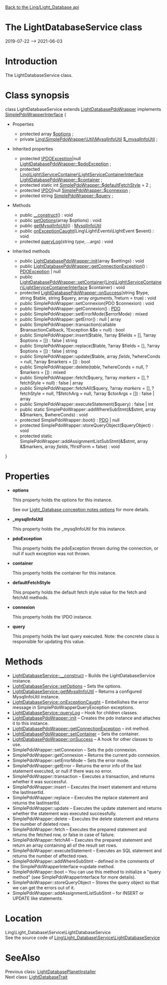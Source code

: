[Back to the Ling/Light_Database api](https://github.com/lingtalfi/Light_Database/blob/master/doc/api/Ling/Light_Database.md)



The LightDatabaseService class
================
2019-07-22 --> 2021-06-03






Introduction
============

The LightDatabaseService class.



Class synopsis
==============


class <span class="pl-k">LightDatabaseService</span> extends [LightDatabasePdoWrapper](https://github.com/lingtalfi/Light_Database/blob/master/doc/api/Ling/Light_Database/LightDatabasePdoWrapper.md) implements [SimplePdoWrapperInterface](https://github.com/lingtalfi/SimplePdoWrapper/blob/master/SimplePdoWrapperInterface.php) {

- Properties
    - protected array [$options](#property-options) ;
    - private [Ling\SimplePdoWrapper\Util\MysqlInfoUtil](https://github.com/lingtalfi/SimplePdoWrapper/blob/master/doc/api/Ling/SimplePdoWrapper/Util/MysqlInfoUtil.md) [$_mysqlInfoUtil](#property-_mysqlInfoUtil) ;

- Inherited properties
    - protected [\PDOException](https://www.php.net/manual/en/class.pdoexception.php)|null [LightDatabasePdoWrapper::$pdoException](#property-pdoException) ;
    - protected [Ling\Light\ServiceContainer\LightServiceContainerInterface](https://github.com/lingtalfi/Light/blob/master/doc/api/Ling/Light/ServiceContainer/LightServiceContainerInterface.md) [LightDatabasePdoWrapper::$container](#property-container) ;
    - protected static int [SimplePdoWrapper::$defaultFetchStyle](#property-defaultFetchStyle) = 2 ;
    - protected [\PDO](https://www.php.net/manual/en/class.pdo.php)|null [SimplePdoWrapper::$connexion](#property-connexion) ;
    - protected string [SimplePdoWrapper::$query](#property-query) ;

- Methods
    - public [__construct](https://github.com/lingtalfi/Light_Database/blob/master/doc/api/Ling/Light_Database/Service/LightDatabaseService/__construct.md)() : void
    - public [setOptions](https://github.com/lingtalfi/Light_Database/blob/master/doc/api/Ling/Light_Database/Service/LightDatabaseService/setOptions.md)(array $options) : void
    - public [getMysqlInfoUtil](https://github.com/lingtalfi/Light_Database/blob/master/doc/api/Ling/Light_Database/Service/LightDatabaseService/getMysqlInfoUtil.md)() : [MysqlInfoUtil](https://github.com/lingtalfi/SimplePdoWrapper/blob/master/doc/api/Ling/SimplePdoWrapper/Util/MysqlInfoUtil.md)
    - public [onExceptionCaught](https://github.com/lingtalfi/Light_Database/blob/master/doc/api/Ling/Light_Database/Service/LightDatabaseService/onExceptionCaught.md)(Ling\Light\Events\LightEvent $event) : void
    - protected [queryLog](https://github.com/lingtalfi/Light_Database/blob/master/doc/api/Ling/Light_Database/Service/LightDatabaseService/queryLog.md)(string $type, ...$args) : void

- Inherited methods
    - public [LightDatabasePdoWrapper::init](https://github.com/lingtalfi/Light_Database/blob/master/doc/api/Ling/Light_Database/LightDatabasePdoWrapper/init.md)(array $settings) : void
    - public [LightDatabasePdoWrapper::getConnectionException](https://github.com/lingtalfi/Light_Database/blob/master/doc/api/Ling/Light_Database/LightDatabasePdoWrapper/getConnectionException.md)() : [PDOException](https://www.php.net/manual/en/class.pdoexception.php) | null
    - public [LightDatabasePdoWrapper::setContainer](https://github.com/lingtalfi/Light_Database/blob/master/doc/api/Ling/Light_Database/LightDatabasePdoWrapper/setContainer.md)([Ling\Light\ServiceContainer\LightServiceContainerInterface](https://github.com/lingtalfi/Light/blob/master/doc/api/Ling/Light/ServiceContainer/LightServiceContainerInterface.md) $container) : void
    - protected [LightDatabasePdoWrapper::onSuccess](https://github.com/lingtalfi/Light_Database/blob/master/doc/api/Ling/Light_Database/LightDatabasePdoWrapper/onSuccess.md)(string $type, string $table, string $query, array $arguments, ?$return = true) : void
    - public SimplePdoWrapper::setConnexion(PDO $connexion) : void
    - public SimplePdoWrapper::getConnexion() : [PDO](https://www.php.net/manual/en/class.pdo.php)
    - public SimplePdoWrapper::setErrorMode($errorMode) : mixed
    - public SimplePdoWrapper::getError() : null | array
    - public SimplePdoWrapper::transaction(callable $transactionCallback, ?Exception &$e = null) : bool
    - public SimplePdoWrapper::insert($table, ?array $fields = [], ?array $options = []) : false | string
    - public SimplePdoWrapper::replace($table, ?array $fields = [], ?array $options = []) : false | string
    - public SimplePdoWrapper::update($table, array $fields, ?$whereConds = null, ?array $markers = []) : bool
    - public SimplePdoWrapper::delete($table, ?$whereConds = null, ?$markers = []) : mixed
    - public SimplePdoWrapper::fetch($query, ?array $markers = [], ?$fetchStyle = null) : false | array
    - public SimplePdoWrapper::fetchAll($query, ?array $markers = [], ?$fetchStyle = null, ?$fetchArg = null, ?array $ctorArgs = []) : false | array
    - public SimplePdoWrapper::executeStatement($query) : false | int
    - public static SimplePdoWrapper::addWhereSubStmt(&$stmt, array &$markers, $whereConds) : void
    - protected SimplePdoWrapper::boot() : [PDO](https://www.php.net/manual/en/class.pdo.php) | null
    - protected SimplePdoWrapper::storeQueryObject($queryObject) : void
    - protected static SimplePdoWrapper::addAssignmentListSubStmt(&$stmt, array &$markers, array $fields, ?$firstForm = false) : void

}




Properties
=============

- <span id="property-options"><b>options</b></span>

    This property holds the options for this instance.
    
    
    See our [Light_Database conception notes options](https://github.com/lingtalfi/Light_Database/blob/master/doc/pages/conception-notes.md#service-options) for more details.
    
    

- <span id="property-_mysqlInfoUtil"><b>_mysqlInfoUtil</b></span>

    This property holds the _mysqlInfoUtil for this instance.
    
    

- <span id="property-pdoException"><b>pdoException</b></span>

    This property holds the pdoException thrown during the connection,
    or null if such exception was not thrown.
    
    

- <span id="property-container"><b>container</b></span>

    This property holds the container for this instance.
    
    

- <span id="property-defaultFetchStyle"><b>defaultFetchStyle</b></span>

    This property holds the default fetch style value for the fetch and fetchAll methods.
    
    

- <span id="property-connexion"><b>connexion</b></span>

    This property holds the \PDO instance.
    
    

- <span id="property-query"><b>query</b></span>

    This property holds the last query executed.
    Note: the concrete class is responsible for updating this value.
    
    



Methods
==============

- [LightDatabaseService::__construct](https://github.com/lingtalfi/Light_Database/blob/master/doc/api/Ling/Light_Database/Service/LightDatabaseService/__construct.md) &ndash; Builds the LightDatabaseService instance.
- [LightDatabaseService::setOptions](https://github.com/lingtalfi/Light_Database/blob/master/doc/api/Ling/Light_Database/Service/LightDatabaseService/setOptions.md) &ndash; Sets the options.
- [LightDatabaseService::getMysqlInfoUtil](https://github.com/lingtalfi/Light_Database/blob/master/doc/api/Ling/Light_Database/Service/LightDatabaseService/getMysqlInfoUtil.md) &ndash; Returns a configured MysqlInfoUtil instance.
- [LightDatabaseService::onExceptionCaught](https://github.com/lingtalfi/Light_Database/blob/master/doc/api/Ling/Light_Database/Service/LightDatabaseService/onExceptionCaught.md) &ndash; Embellishes the error message in SimplePdoWrapperQueryException exceptions.
- [LightDatabaseService::queryLog](https://github.com/lingtalfi/Light_Database/blob/master/doc/api/Ling/Light_Database/Service/LightDatabaseService/queryLog.md) &ndash; Hook for children classes.
- [LightDatabasePdoWrapper::init](https://github.com/lingtalfi/Light_Database/blob/master/doc/api/Ling/Light_Database/LightDatabasePdoWrapper/init.md) &ndash; Creates the pdo instance and attaches it to this instance.
- [LightDatabasePdoWrapper::getConnectionException](https://github.com/lingtalfi/Light_Database/blob/master/doc/api/Ling/Light_Database/LightDatabasePdoWrapper/getConnectionException.md) &ndash; init method.
- [LightDatabasePdoWrapper::setContainer](https://github.com/lingtalfi/Light_Database/blob/master/doc/api/Ling/Light_Database/LightDatabasePdoWrapper/setContainer.md) &ndash; Sets the container.
- [LightDatabasePdoWrapper::onSuccess](https://github.com/lingtalfi/Light_Database/blob/master/doc/api/Ling/Light_Database/LightDatabasePdoWrapper/onSuccess.md) &ndash; A hook for other classes to use.
- SimplePdoWrapper::setConnexion &ndash; Sets the pdo connexion.
- SimplePdoWrapper::getConnexion &ndash; Returns the current pdo connexion.
- SimplePdoWrapper::setErrorMode &ndash; Sets the error mode.
- SimplePdoWrapper::getError &ndash; Returns the error info of the last statement executed, or null if there was no error.
- SimplePdoWrapper::transaction &ndash; Executes a transaction, and returns whether it was successful.
- SimplePdoWrapper::insert &ndash; Executes the insert statement and returns the lastInsertId.
- SimplePdoWrapper::replace &ndash; Executes the replace statement and returns the lastInsertId.
- SimplePdoWrapper::update &ndash; Executes the update statement and returns whether the statement was executed successfully.
- SimplePdoWrapper::delete &ndash; Executes the delete statement and returns the number of deleted rows.
- SimplePdoWrapper::fetch &ndash; Executes the prepared statement and returns the fetched row, or false in case of failure.
- SimplePdoWrapper::fetchAll &ndash; Executes the prepared statement and return an array containing all of the result set rows.
- SimplePdoWrapper::executeStatement &ndash; Executes an SQL statement and returns the number of affected rows.
- SimplePdoWrapper::addWhereSubStmt &ndash; defined in the comments of the SimplePdoWrapperInterface->update method.
- SimplePdoWrapper::boot &ndash; You can use this method to initialize a "query method" (see SimplePdoWrapperInterface for more details).
- SimplePdoWrapper::storeQueryObject &ndash; Stores the query object so that we can get the errors out of it.
- SimplePdoWrapper::addAssignmentListSubStmt &ndash; for INSERT or UPDATE like statements.





Location
=============
Ling\Light_Database\Service\LightDatabaseService<br>
See the source code of [Ling\Light_Database\Service\LightDatabaseService](https://github.com/lingtalfi/Light_Database/blob/master/Service/LightDatabaseService.php)



SeeAlso
==============
Previous class: [LightDatabasePlanetInstaller](https://github.com/lingtalfi/Light_Database/blob/master/doc/api/Ling/Light_Database/Light_PlanetInstaller/LightDatabasePlanetInstaller.md)<br>Next class: [LightDatabaseTrait](https://github.com/lingtalfi/Light_Database/blob/master/doc/api/Ling/Light_Database/Traits/LightDatabaseTrait.md)<br>
